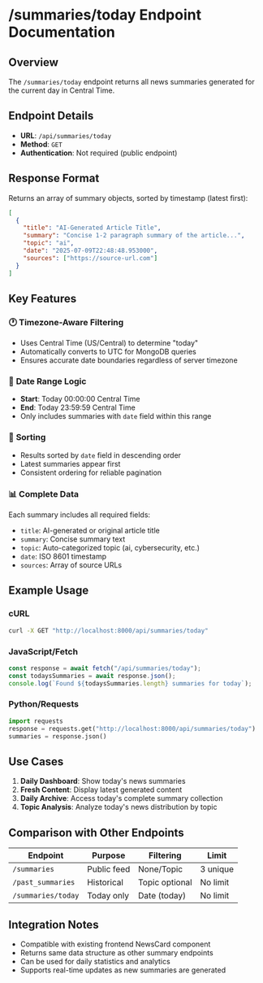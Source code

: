 # /summaries/today Endpoint Documentation

## Overview

The `/summaries/today` endpoint returns all news summaries generated for the current day in Central Time.

## Endpoint Details

- **URL**: `/api/summaries/today`
- **Method**: `GET`
- **Authentication**: Not required (public endpoint)

## Response Format

Returns an array of summary objects, sorted by timestamp (latest first):

```json
[
  {
    "title": "AI-Generated Article Title",
    "summary": "Concise 1-2 paragraph summary of the article...",
    "topic": "ai",
    "date": "2025-07-09T22:48:48.953000",
    "sources": ["https://source-url.com"]
  }
]
```

## Key Features

### 🕐 **Timezone-Aware Filtering**

- Uses Central Time (US/Central) to determine "today"
- Automatically converts to UTC for MongoDB queries
- Ensures accurate date boundaries regardless of server timezone

### 📅 **Date Range Logic**

- **Start**: Today 00:00:00 Central Time
- **End**: Today 23:59:59 Central Time
- Only includes summaries with `date` field within this range

### 🔄 **Sorting**

- Results sorted by `date` field in descending order
- Latest summaries appear first
- Consistent ordering for reliable pagination

### 📊 **Complete Data**

Each summary includes all required fields:

- `title`: AI-generated or original article title
- `summary`: Concise summary text
- `topic`: Auto-categorized topic (ai, cybersecurity, etc.)
- `date`: ISO 8601 timestamp
- `sources`: Array of source URLs

## Example Usage

### cURL

```bash
curl -X GET "http://localhost:8000/api/summaries/today"
```

### JavaScript/Fetch

```javascript
const response = await fetch("/api/summaries/today");
const todaysSummaries = await response.json();
console.log(`Found ${todaysSummaries.length} summaries for today`);
```

### Python/Requests

```python
import requests
response = requests.get("http://localhost:8000/api/summaries/today")
summaries = response.json()
```

## Use Cases

1. **Daily Dashboard**: Show today's news summaries
2. **Fresh Content**: Display latest generated content
3. **Daily Archive**: Access today's complete summary collection
4. **Topic Analysis**: Analyze today's news distribution by topic

## Comparison with Other Endpoints

| Endpoint           | Purpose     | Filtering      | Limit    |
| ------------------ | ----------- | -------------- | -------- |
| `/summaries`       | Public feed | None/Topic     | 3 unique |
| `/past_summaries`  | Historical  | Topic optional | No limit |
| `/summaries/today` | Today only  | Date (today)   | No limit |

## Integration Notes

- Compatible with existing frontend NewsCard component
- Returns same data structure as other summary endpoints
- Can be used for daily statistics and analytics
- Supports real-time updates as new summaries are generated

